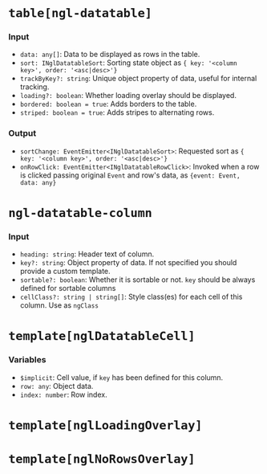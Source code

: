 # `table[ngl-datatable]`

### Input

  * `data: any[]`: Data to be displayed as rows in the table.
  * `sort: INglDatatableSort`: Sorting state object as `{ key: '<column key>', order: '<asc|desc>'}`
  * `trackByKey?: string`: Unique object property of data, useful for internal tracking.
  * `loading?: boolean`: Whether loading overlay should be displayed.
  * `bordered: boolean = true`: Adds borders to the table.
  * `striped: boolean = true`: Adds stripes to alternating rows.

### Output

  * `sortChange: EventEmitter<INglDatatableSort>`: Requested sort as `{ key: '<column key>', order: '<asc|desc>'}`
  * `onRowClick: EventEmitter<INglDatatableRowClick>`: Invoked when a row is clicked passing original `Event` and row's data, as `{event: Event, data: any}` 

# `ngl-datatable-column`

### Input

  * `heading: string`: Header text of column.
  * `key?: string`: Object property of data. If not specified you should provide a custom template.
  * `sortable?: boolean`: Whether it is sortable or not. `key` should be always defined for sortable columns
  * `cellClass?: string | string[]`: Style class(es) for each cell of this column. Use as `ngClass`

# `template[nglDatatableCell]`

### Variables

  * `$implicit`: Cell value, if `key` has been defined for this column.
  * `row: any`: Object data.
  * `index: number`: Row index.

# `template[nglLoadingOverlay]`

# `template[nglNoRowsOverlay]`
